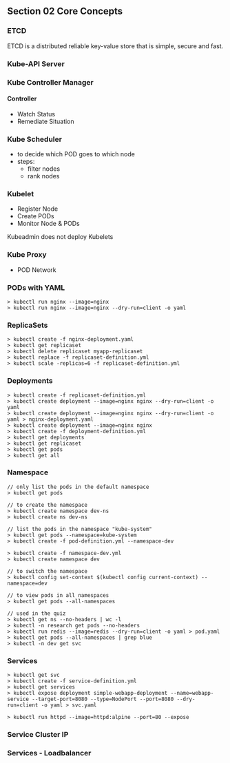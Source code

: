 ## Section 02 Core Concepts

### ETCD

ETCD is a distributed reliable key-value store that is simple, secure and fast.

### Kube-API Server

### Kube Controller Manager

#### Controller

- Watch Status
- Remediate Situation

### Kube Scheduler

- to decide which POD goes to which node
- steps:
  - filter nodes
  - rank nodes

### Kubelet

- Register Node
- Create PODs
- Monitor Node & PODs

Kubeadmin does not deploy Kubelets

### Kube Proxy

- POD Network

### PODs with YAML

```
> kubectl run nginx --image=nginx
> kubectl run nginx --image=nginx --dry-run=client -o yaml
```

### ReplicaSets

```
> kubectl create -f nginx-deployment.yaml
> kubectl get replicaset
> kubectl delete replicaset myapp-replicaset
> kubectl replace -f replicaset-definition.yml
> kubectl scale -replicas=6 -f replicaset-definition.yml
```

### Deployments

```
> kubectl create -f replicaset-definition.yml
> kubectl create deployment --image=nginx nginx --dry-run=client -o yaml
> kubectl create deployment --image=nginx nginx --dry-run=client -o yaml > nginx-deployment.yaml
> kubectl create deployment --image=nginx nginx
> kubectl create -f deployment-definition.yml
> kubectl get deployments
> kubectl get replicaset
> kubectl get pods
> kubectl get all
```

### Namespace

```
// only list the pods in the default namespace
> kubectl get pods

// to create the namespace
> kubectl create namespace dev-ns
> kubectl create ns dev-ns

// list the pods in the namespace "kube-system"
> kubectl get pods --namespace=kube-system
> kubectl create -f pod-definition.yml --namespace-dev

> kubectl create -f namespace-dev.yml
> kubectl create namespace dev

// to switch the namespace
> kubectl config set-context $(kubectl config current-context) --namespace=dev

// to view pods in all namespaces
> kubectl get pods --all-namespaces

// used in the quiz
> kubectl get ns --no-headers | wc -l
> kubectl -n research get pods --no-headers
> kubectl run redis --image=redis --dry-run=client -o yaml > pod.yaml
> kubectl get pods --all-namespaces | grep blue
> kubectl -n dev get svc
```

### Services

```
> kubectl get svc
> kubectl create -f service-definition.yml
> kubectl get services
> kubectl expose deployment simple-webapp-deployment --name=webapp-service --target-port=8080 --type=NodePort --port=8080 --dry-run=client -o yaml > svc.yaml

> kubectl run httpd --image=httpd:alpine --port=80 --expose
```

### Service Cluster IP

### Services - Loadbalancer
